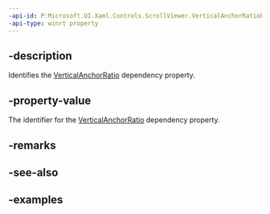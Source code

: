 ```yaml
---
-api-id: P:Microsoft.UI.Xaml.Controls.ScrollViewer.VerticalAnchorRatioProperty
-api-type: winrt property
---
```


## -description

Identifies the [VerticalAnchorRatio](scrollviewer_verticalanchorratio.md) dependency property.

## -property-value

The identifier for the [VerticalAnchorRatio](scrollviewer_verticalanchorratio.md) dependency property.

## -remarks

## -see-also

## -examples

